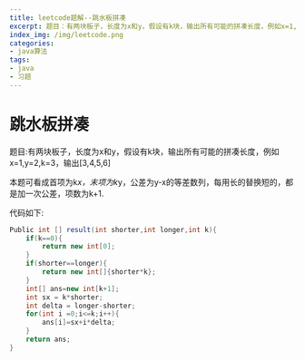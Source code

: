 ```yaml
---
title: leetcode题解--跳水板拼凑
excerpt: 题目：有两块板子，长度为x和y，假设有k块，输出所有可能的拼凑长度，例如x=1,y=2,k=3，输出[3,4,5,6] 
index_img: /img/leetcode.png
categories:
- java算法
tags:
- java
- 习题
---
```


# 跳水板拼凑

题目:有两块板子，长度为x和y，假设有k块，输出所有可能的拼凑长度，例如x=1,y=2,k=3，输出[3,4,5,6]

本题可看成首项为k*x，末项为k*y，公差为y-x的等差数列，每用长的替换短的，都是加一次公差，项数为k+1.

代码如下:

```java
Public int [] result(int shorter,int longer,int k){
    if(k==0){
        return new int[0];
    }
    if(shorter==longer){
        return new int[]{shorter*k};
    }
    int[] ans=new int[k+1];
    int sx = k*shorter;
    int delta = longer-shorter;
    for(int i =0;i<=k;i++){
        ans[i]=sx+i*delta;
    }
    return ans;
}
```

